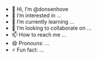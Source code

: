 - 👋 Hi, I’m @donsenhove
- 👀 I’m interested in ...
- 🌱 I’m currently learning ...
- 💞️ I’m looking to collaborate on ...
- 📫 How to reach me ...
- 😄 Pronouns: ...
- ⚡ Fun fact: ...

<!---
donsenhove/donsenhove is a ✨ special ✨ repository because its `README.md` (this file) appears on your GitHub profile.
You can click the Preview link to take a look at your changes.
--->
